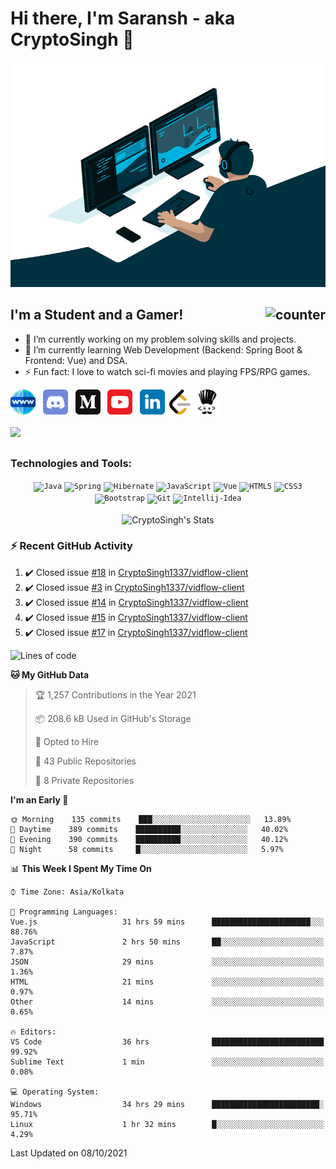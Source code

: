 # Hi there, I'm Saransh - aka CryptoSingh 👋

<div align="center">
<img src="https://github.com/CryptoSingh1337/CryptoSingh1337/blob/master/icons/code.gif" height="360px" width="640px" alt="gif"/>
</div>

## I'm a Student and a Gamer!<img src="https://komarev.com/ghpvc/?username=cryptosingh1337" alt="counter" align="right"/>

- 🔭 I’m currently working on my problem solving skills and projects.
- 🌱 I’m currently learning Web Development (Backend: Spring Boot & Frontend: Vue) and DSA.
- ⚡ Fun fact: I love to watch sci-fi movies and playing FPS/RPG games.

<a href="https://saransh-kumar.online/" target="_blank"><img alt="website" height="40px" width="40px" src="./icons/world-wide-web.svg"/></a>&nbsp;&nbsp;
<a href="https://discord.gg/6efHuzv" target="_blank"><img alt="discord" height="40px" width="40px" src="https://raw.githubusercontent.com/edent/SuperTinyIcons/master/images/svg/discord.svg"/></a>&nbsp;&nbsp;
<a href="https://cryptosingh1337.medium.com/" target="_blank"><img alt="Medium" height="40px" width="40px" src="https://raw.githubusercontent.com/edent/SuperTinyIcons/master/images/svg/medium.svg"/></a>&nbsp;&nbsp;
<a href="https://youtube.com/cryptosingh" target="_blank"><img alt="youtube" height="40px" width="40px" src="https://raw.githubusercontent.com/edent/SuperTinyIcons/master/images/svg/youtube.svg"/></a>&nbsp;&nbsp;
<a href="https://linkedin.com/in/saransh-kumar-2k19/" target="_blank"><img alt="linkedin" height="40px" width="40px" src="https://raw.githubusercontent.com/edent/SuperTinyIcons/master/images/svg/linkedin.svg"/></a>
<a href="https://leetcode.com/cryptosingh/" target="_blank"><img alt="leetcode" height="40px" width="40px" src="./icons/leetcode.svg"/></a>
<a href="https://codechef.com/users/cryptosingh" target="_blank"><img alt="codechef" height="40px" width="40px" src="./icons/codechef.svg"/></a>
<br>
<br>
<a href="https://github.com/CryptoSingh1337/cryptosingh1337.github.io/raw/master/src/assets/resume/SaranshKumar-Resume.pdf" download>![](https://img.shields.io/badge/Download-R%C3%A9sum%C3%A9-blue?style=plastic)</a>

##

### Technologies and Tools:

<div align="center">
<code><img alt="Java" height="40px" width="40px" src="https://raw.githubusercontent.com/tomchen/stack-icons/master/logos/java.svg" title="Java"/></code>
<code><img alt="Spring" height="40px" width="40px" src="https://raw.githubusercontent.com/tomchen/stack-icons/master/logos/spring.svg" title="Spring"/></code>
<code><img alt="Hibernate" height="40px" width="40px" src="https://raw.githubusercontent.com/tomchen/stack-icons/master/logos/hibernate.svg" title="Hibernate"/></code>
<code><img alt="JavaScript" height="40px" width="40px" src="https://raw.githubusercontent.com/tomchen/stack-icons/master/logos/javascript.svg" title="JavaScript"/></code>
<code><img alt="Vue" height="40px" width="40px" src="https://raw.githubusercontent.com/tomchen/stack-icons/master/logos/vue.svg" title="Vue 3"/></code>
<code><img alt="HTML5" height="40px" width="40px" src="https://raw.githubusercontent.com/tomchen/stack-icons/master/logos/html-5.svg" title="HTML5"/></code>
<code><img alt="CSS3" height="40px" width="40px" src="https://raw.githubusercontent.com/tomchen/stack-icons/master/logos/css-3.svg" title="CSS3"/></code>
<code><img alt="Bootstrap" height="40px" width="40px" src="https://raw.githubusercontent.com/tomchen/stack-icons/master/logos/bootstrap.svg" title="Bootstrap"/></code>
<code><img alt="Git" height="40px" width="40px" src="https://raw.githubusercontent.com/tomchen/stack-icons/master/logos/git-icon.svg" title="Git"/></code>
<code><img alt="Intellij-Idea" height="40px" width="40px" src="https://raw.githubusercontent.com/tomchen/stack-icons/master/logos/intellij-idea.svg" title="Intellij-IDEA"/></code>
</div>
<br>
<div align="center">
<img  alt="CryptoSingh's Stats" src="https://github-readme-stats.vercel.app/api?username=CryptoSingh1337&show_icons=true&bg_color=FFFFFF&title_color=003140&icon_color=003140&text_color=0486AA" title="Stats"/>
</div>

### ⚡ Recent GitHub Activity

<!--RECENT_ACTIVITY:start-->

1. ✔️ Closed issue [#18](https://github.com/CryptoSingh1337/vidflow-client/issues/18) in [CryptoSingh1337/vidflow-client](https://github.com/CryptoSingh1337/vidflow-client)
2. ✔️ Closed issue [#3](https://github.com/CryptoSingh1337/vidflow-client/issues/3) in [CryptoSingh1337/vidflow-client](https://github.com/CryptoSingh1337/vidflow-client)
3. ✔️ Closed issue [#14](https://github.com/CryptoSingh1337/vidflow-client/issues/14) in [CryptoSingh1337/vidflow-client](https://github.com/CryptoSingh1337/vidflow-client)
4. ✔️ Closed issue [#15](https://github.com/CryptoSingh1337/vidflow-client/issues/15) in [CryptoSingh1337/vidflow-client](https://github.com/CryptoSingh1337/vidflow-client)
5. ✔️ Closed issue [#17](https://github.com/CryptoSingh1337/vidflow-client/issues/17) in [CryptoSingh1337/vidflow-client](https://github.com/CryptoSingh1337/vidflow-client)
<!--RECENT_ACTIVITY:end-->

<!--START_SECTION:waka-->
![Lines of code](https://img.shields.io/badge/From%20Hello%20World%20I%27ve%20Written-434454%20lines%20of%20code-blue)

**🐱 My GitHub Data** 

> 🏆 1,257 Contributions in the Year 2021
 > 
> 📦 208.6 kB Used in GitHub's Storage 
 > 
> 💼 Opted to Hire
 > 
> 📜 43 Public Repositories 
 > 
> 🔑 8 Private Repositories  
 > 
**I'm an Early 🐤** 

```text
🌞 Morning    135 commits    ███░░░░░░░░░░░░░░░░░░░░░░   13.89% 
🌆 Daytime    389 commits    ██████████░░░░░░░░░░░░░░░   40.02% 
🌃 Evening    390 commits    ██████████░░░░░░░░░░░░░░░   40.12% 
🌙 Night      58 commits     █░░░░░░░░░░░░░░░░░░░░░░░░   5.97%

```


📊 **This Week I Spent My Time On** 

```text
⌚︎ Time Zone: Asia/Kolkata

💬 Programming Languages: 
Vue.js                   31 hrs 59 mins      ██████████████████████░░░   88.76% 
JavaScript               2 hrs 50 mins       ██░░░░░░░░░░░░░░░░░░░░░░░   7.87% 
JSON                     29 mins             ░░░░░░░░░░░░░░░░░░░░░░░░░   1.36% 
HTML                     21 mins             ░░░░░░░░░░░░░░░░░░░░░░░░░   0.97% 
Other                    14 mins             ░░░░░░░░░░░░░░░░░░░░░░░░░   0.65%

🔥 Editors: 
VS Code                  36 hrs              █████████████████████████   99.92% 
Sublime Text             1 min               ░░░░░░░░░░░░░░░░░░░░░░░░░   0.08%

💻 Operating System: 
Windows                  34 hrs 29 mins      ████████████████████████░   95.71% 
Linux                    1 hr 32 mins        █░░░░░░░░░░░░░░░░░░░░░░░░   4.29%

```


 Last Updated on 08/10/2021
<!--END_SECTION:waka-->
